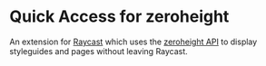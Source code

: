 # Quick Access for zeroheight

An extension for [Raycast](https://www.raycast.com/) which uses the [zeroheight API](https://developers.zeroheight.com/75fe5b2ed/p/877703-getting-started) to display styleguides and pages without leaving Raycast.
